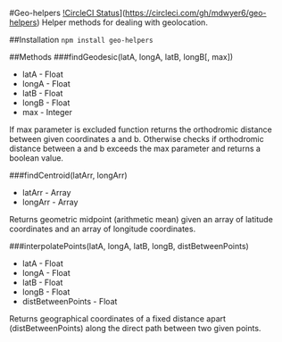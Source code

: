 #Geo-helpers
[!CircleCI Status](https://circleci.com/gh/mdwyer6/geo-helpers/tree/master.svg?style=shield&circle-token=0444f057fadb28aacd3cb6b5809dc831f439dd0b)](https://circleci.com/gh/mdwyer6/geo-helpers)
Helper methods for dealing with geolocation.

##Installation
```npm install geo-helpers```

##Methods
###findGeodesic(latA, longA, latB, longB[, max])
* latA - Float
* longA - Float
* latB - Float
* longB - Float
* max - Integer

If max parameter is excluded function returns the orthodromic distance between given coordinates a and b. Otherwise checks if orthodromic distance between a and b exceeds the max parameter and returns a boolean value.

###findCentroid(latArr, longArr)
* latArr - Array
* longArr - Array

Returns geometric midpoint (arithmetic mean) given an array of latitude coordinates and an array of longitude coordinates.

###interpolatePoints(latA, longA, latB, longB, distBetweenPoints)
* latA - Float
* longA - Float
* latB - Float
* longB - Float
* distBetweenPoints - Float

Returns geographical coordinates of a fixed distance apart (distBetweenPoints) along the direct path between two given points.